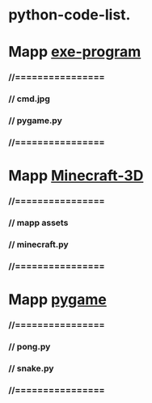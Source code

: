 # python-code-list. 
# Mapp [exe-program](exe-program)
### //================
### // cmd.jpg
### // pygame.py
### //================

# Mapp [Minecraft-3D](Minecraft-3D)
### //================
### // mapp assets
### // minecraft.py
### //================

# Mapp [pygame](pygame)
### //================
### // pong.py
### // snake.py
### //================

